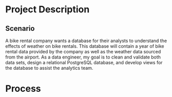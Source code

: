 # Project Description



## Scenario
A bike rental company wants a database for their analysts to understand the effects of weather on bike rentals. This database will contain a year of bike rental data provided by the company as well as the weather data sourced from the airport. As a data engineer, my goal is to clean and validate both data sets, design a relational PostgreSQL database, and develop views for the database to assist the analytics team. 

# Process

## 


## 
